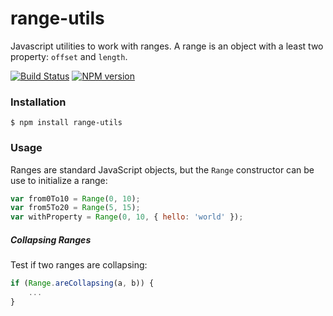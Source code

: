 # range-utils

Javascript utilities to work with ranges. A range is an object with a least two property: `offset` and `length`.

[![Build Status](https://travis-ci.org/SamyPesse/range-utils.png?branch=master)](https://travis-ci.org/SamyPesse/range-utils)
[![NPM version](https://badge.fury.io/js/range-utils.svg)](http://badge.fury.io/js/range-utils)


### Installation

```
$ npm install range-utils
```

### Usage

Ranges are standard JavaScript objects, but the `Range` constructor can be use to initialize a range:

```js
var from0To10 = Range(0, 10);
var from5To20 = Range(5, 15);
var withProperty = Range(0, 10, { hello: 'world' });
```

##### Collapsing Ranges

Test if two ranges are collapsing:

```js
if (Range.areCollapsing(a, b)) {
    ...
}
```

